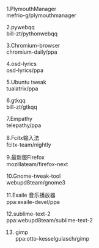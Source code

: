 1.PlymouthManager  
mefrio-g/plymouthmanager

2.pywebqq  
bill-zt/pythonwebqq

3.Chromium-browser  
chromium-daily/ppa

4.osd-lyrics  
osd-lyrics/ppa

5.Ubuntu tweak  
tualatrix/ppa

6.gtkqq  
bill-zt/gtkqq

7.Empathy  
telepathy/ppa

8.Fcitx输入法  
fcitx-team/nightly

9.最新版Firefox  
mozillateam/firefox-next

10.Gnome-tweak-tool  
webupd8team/gnome3

11.Exaile 音乐播放器  
ppa:exaile-devel/ppa

12.sublime-text-2  
ppa:webupd8team/sublime-text-2

13. gimp  
ppa:otto-kesselgulasch/gimp
